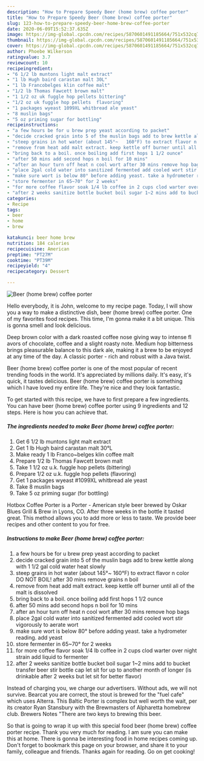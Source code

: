 ```yaml
---
description: "How to Prepare Speedy Beer (home brew) coffee porter"
title: "How to Prepare Speedy Beer (home brew) coffee porter"
slug: 123-how-to-prepare-speedy-beer-home-brew-coffee-porter
date: 2020-06-09T15:52:37.635Z
image: https://img-global.cpcdn.com/recipes/5870601491185664/751x532cq70/beer-home-brew-coffee-porter-recipe-main-photo.jpg
thumbnail: https://img-global.cpcdn.com/recipes/5870601491185664/751x532cq70/beer-home-brew-coffee-porter-recipe-main-photo.jpg
cover: https://img-global.cpcdn.com/recipes/5870601491185664/751x532cq70/beer-home-brew-coffee-porter-recipe-main-photo.jpg
author: Phoebe Wilkerson
ratingvalue: 3.7
reviewcount: 10
recipeingredient:
- "6 1/2 lb muntons light malt extract"
- "1 lb Hugh baird carastan malt 30L"
- "1 lb Francobelges klin coffee malt"
- "1/2 lb Thomas Fawcett brown malt"
- "1 1/2 oz uk fuggle hop pellets bittering"
- "1/2 oz uk fuggle hop pellets  flavoring"
- "1 packages wyeast 1099XL whitbread ale yeast"
- "8 muslin bags"
- "5 oz priming sugar for bottling"
recipeinstructions:
- "a few hours be for u brew prep yeast according to packet"
- "decide cracked grain into 5 of the muslin bags add to brew kettle along with 1 1/2 gal cold water heat slowly"
- "steep grains in hot water (about 145°~	160°F) to extract flavor n color DO NOT BOIL! after 30 mins remove grains n boil"
- "remove from heat add malt extract. keep kettle off burner until all of the malt is dissolved"
- "bring back to a boil. once boiling add first hops 1 1/2 ounce"
- "after 50 mins add second hops n boil for 10 mins"
- "after an hour turn off heat n cool wort after 30 mins remove hop bags"
- "place 2gal cold water into sanitized fermented add cooled wort stir vigorously to aerate wort"
- "make sure wort is below 80° before adding yeast. take a hydrometer reading. add yeast"
- "store fermenter in 65~70° for 2 weeks"
- "for more coffee flavor soak 1/4 lb coffee in 2 cups clod warter over night strain add liquid to fermenter"
- "after 2 weeks sanitize bottle bucket boil sugar 1~2 mins add to bucket transfer beer stir bottle cap let sit for up to another month of longer (is drinkable after 2 weeks but let sit for better flavor)"
categories:
- Recipe
tags:
- beer
- home
- brew

katakunci: beer home brew 
nutrition: 184 calories
recipecuisine: American
preptime: "PT27M"
cooktime: "PT39M"
recipeyield: "4"
recipecategory: Dessert

---
```



![Beer (home brew) coffee porter](https://img-global.cpcdn.com/recipes/5870601491185664/751x532cq70/beer-home-brew-coffee-porter-recipe-main-photo.jpg)

Hello everybody, it is John, welcome to my recipe page. Today, I will show you a way to make a distinctive dish, beer (home brew) coffee porter. One of my favorites food recipes. This time, I'm gonna make it a bit unique. This is gonna smell and look delicious.

Deep brown color with a dark roasted coffee nose giving way to intense fl avors of chocolate, coffee and a slight roasty note. Medium hop bitterness brings pleasurable balance to this dark ale, making it a brew to be enjoyed at any time of the day. A classic porter - rich and robust with a Java twist.

Beer (home brew) coffee porter is one of the most popular of recent trending foods in the world. It's appreciated by millions daily. It's easy, it's quick, it tastes delicious. Beer (home brew) coffee porter is something which I have loved my entire life. They're nice and they look fantastic.


To get started with this recipe, we have to first prepare a few ingredients. You can have beer (home brew) coffee porter using 9 ingredients and 12 steps. Here is how you can achieve that.

<!--inarticleads1-->

##### The ingredients needed to make Beer (home brew) coffee porter:

1. Get 6 1/2 lb muntons light malt extract
1. Get 1 lb Hugh baird carastan malt 30°L
1. Make ready 1 lb Franco~belges klin coffee malt
1. Prepare 1/2 lb Thomas Fawcett brown malt
1. Take 1 1/2 oz u.k. fuggle hop pellets (bittering)
1. Prepare 1/2 oz u.k. fuggle hop pellets  (flavoring)
1. Get 1 packages wyeast #1099XL whitbread ale yeast
1. Take 8 muslin bags
1. Take 5 oz priming sugar (for bottling)


Hotbox Coffee Porter is a Porter - American style beer brewed by Oskar Blues Grill &amp; Brew in Lyons, CO. After three weeks in the bottle it tasted great. This method allows you to add more or less to taste. We provide beer recipes and other content to you for free. 

<!--inarticleads2-->

##### Instructions to make Beer (home brew) coffee porter:

1. a few hours be for u brew prep yeast according to packet
1. decide cracked grain into 5 of the muslin bags add to brew kettle along with 1 1/2 gal cold water heat slowly
1. steep grains in hot water (about 145°~	160°F) to extract flavor n color DO NOT BOIL! after 30 mins remove grains n boil
1. remove from heat add malt extract. keep kettle off burner until all of the malt is dissolved
1. bring back to a boil. once boiling add first hops 1 1/2 ounce
1. after 50 mins add second hops n boil for 10 mins
1. after an hour turn off heat n cool wort after 30 mins remove hop bags
1. place 2gal cold water into sanitized fermented add cooled wort stir vigorously to aerate wort
1. make sure wort is below 80° before adding yeast. take a hydrometer reading. add yeast
1. store fermenter in 65~70° for 2 weeks
1. for more coffee flavor soak 1/4 lb coffee in 2 cups clod warter over night strain add liquid to fermenter
1. after 2 weeks sanitize bottle bucket boil sugar 1~2 mins add to bucket transfer beer stir bottle cap let sit for up to another month of longer (is drinkable after 2 weeks but let sit for better flavor)


Instead of charging you, we charge our advertisers. Without ads, we will not survive. Bearcat you are correct, the stout is brewed for the &#34;fuel cafe&#34; which uses Alterra. This Baltic Porter is complex but well worth the wait, per its creator Ryan Stansbury with the Brewmasters of Alpharetta homebrew club. Brewers Notes &#34;There are two keys to brewing this beer. 

So that is going to wrap it up with this special food beer (home brew) coffee porter recipe. Thank you very much for reading. I am sure you can make this at home. There is gonna be interesting food in home recipes coming up. Don't forget to bookmark this page on your browser, and share it to your family, colleague and friends. Thanks again for reading. Go on get cooking!
